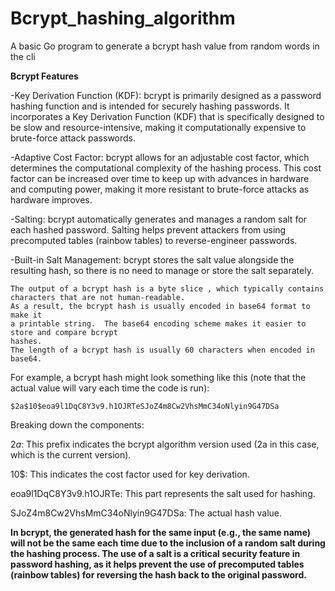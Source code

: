 # Bcrypt_hashing_algorithm
A basic Go program to generate a bcrypt hash value from  random words in the cli



**Bcrypt Features** 

-Key Derivation Function (KDF): bcrypt is primarily designed as a password hashing function and is intended for securely hashing passwords. It incorporates a Key Derivation Function (KDF) that is specifically designed to be slow and resource-intensive, making it computationally expensive to brute-force attack passwords.

-Adaptive Cost Factor: bcrypt allows for an adjustable cost factor, which determines the computational complexity of the hashing process. This cost factor can be increased over time to keep up with advances in hardware and computing power, making it more resistant to brute-force attacks as hardware improves.

-Salting: bcrypt automatically generates and manages a random salt for each hashed password. Salting helps prevent attackers from using precomputed tables (rainbow tables) to reverse-engineer passwords.

-Built-in Salt Management: bcrypt stores the salt value alongside the resulting hash, so there is no need to manage or store the salt separately.






	The output of a bcrypt hash is a byte slice , which typically contains characters that are not human-readable.
	As a result, the bcrypt hash is usually encoded in base64 format to make it 
	a printable string.  The base64 encoding scheme makes it easier to store and compare bcrypt 
	hashes.
	The length of a bcrypt hash is usually 60 characters when encoded in base64.  

 
For example, a bcrypt hash might look something like this (note that the actual value will vary each time the code is run):


`$2a$10$eoa9l1DqC8Y3v9.h1OJRTeSJoZ4m8Cw2VhsMmC34oNlyin9G47DSa`

Breaking down the components:

$2a$: This prefix indicates the bcrypt algorithm version used (2a in this case, which is the current version).

10$: This indicates the cost factor used for key derivation.

eoa9l1DqC8Y3v9.h1OJRTe: This part represents the salt used for hashing.

SJoZ4m8Cw2VhsMmC34oNlyin9G47DSa: The actual hash value.


**In bcrypt, the generated hash for the same input (e.g., the same name) will not be the same each time due to the inclusion of a random salt during the hashing process. The use of a salt is a critical security feature in password hashing, as it helps prevent the use of precomputed tables (rainbow tables) for reversing the hash back to the original password.**


 
